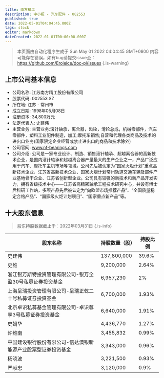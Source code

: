 ```yaml
---
title: 南方精工
description: 中小板 - 汽车配件 - 002553
published: true
date: 2022-05-01T04:04:45.000Z
tags: stock
editor: markdown
dateCreated: 2022-01-01T00:00:00.000Z
---
```


> 本页面由自动化程序生成于 Sun May 01 2022 04:04:45 GMT+0800
> 内容可能存在错误，如有bug请提交issue至：https://github.com/Eroleice/doc-pi/issues
{.is-warning}

## 上市公司基本信息
- 公司名称: 江苏南方精工股份有限公司
- 股票代码: 002553.SZ
- 所在地: 江苏 - 常州市
- 成立日期: 1998年05月08日
- 注册资本: 34,800万元
- 法定代表人: 史建伟
- 主营业务: 主营业务:滚针轴承，离合器，齿轮，滑轮总成，机械零部件，汽车零部件，塑料工业配件制造，加工;摩托车销售;自营和代理各类商品及技术的进出口业务(国家限定企业经营或禁止进出口的商品和技术除外)
- 公司官网: www.nf-bearings.com
- 公司介绍: 公司是一家专业设计、制造、销售滚针轴承、超越离合器的高新技术企业，是国内滚针轴承和超越离合器产量最大的生产企业之一，产品广泛应用于汽车、摩托车主机市场等领域。公司先后被认定为“国家火炬计划”重点高新技术企业、江苏省高新技术企业、国家火炬计划常州轨道交通车辆及部件产业基地骨干企业、江苏省创新型企业。公司具有较强的新技术和新产品开发实力，拥有省级技术中心——江苏省高精密轴承工程技术研究中心，并设有博士后科研工作站，多项产品先后被认定为“向欧盟市场推荐产品”、“全国质量稳定合格产品”、“国家级火炬计划项目”、“国家重点新产品”等。


## 十大股东信息
> 股东持股数据截止于：2022年03月31日
{.is-info}

| 股东名称 | 持股数量（股） | 持股比例 |
| --- | --- | --- |
| 史建伟 | 137,800,000 | 39.6% |
| 史维 | 9,200,000 | 2.64% |
| 浙江银万斯特投资管理有限公司-银万全盈30号私募证券投资基金 | 6,957,230 | 2% |
| 上海呈瑞投资管理有限公司-呈瑞正乾二十号私募证券投资基金 | 6,700,000 | 1.93% |
| 北京卓识私募基金管理有限公司-卓识尊享3号私募证券投资基金 | 6,640,000 | 1.91% |
| 史娟华 | 4,436,770 | 1.27% |
| 许维南 | 3,455,832 | 0.99% |
| 中国建设银行股份有限公司-信达澳银新能源产业股票型证券投资基金 | 3,343,000 | 0.96% |
| 杨晓波 | 3,221,500 | 0.93% |
| 严献忠 | 3,120,000 | 0.9% |




